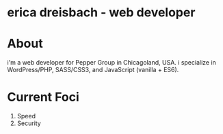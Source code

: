 # erica dreisbach - web developer

# About 
i'm a web developer for Pepper Group in Chicagoland, USA. i specialize in WordPress/PHP, SASS/CSS3, and JavaScript (vanilla + ES6). 

# Current Foci
1. Speed
2. Security 
